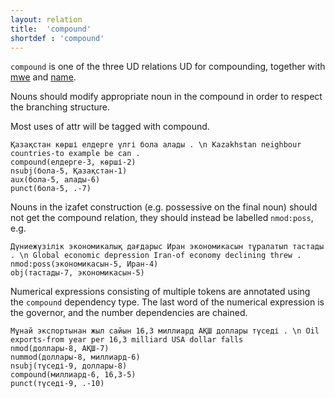 ```yaml
---
layout: relation
title:  'compound'
shortdef : 'compound'
---
```


`compound` is one of the three UD relations UD for compounding,
together with [mwe]() and [name]().

Nouns should modify appropriate noun in the compound in order to respect the branching structure.

Most uses of attr will be tagged with compound.

~~~ sdparse
Қазақстан көрші елдерге үлгі бола алады . \n Kazakhstan neighbour countries-to example be can . 
compound(елдерге-3, көрші-2)
nsubj(бола-5, Қазақстан-1)
aux(бола-5, алады-6)
punct(бола-5, .-7)
~~~

Nouns in the izafet construction (e.g. possessive on the final noun) should not get the compound relation,
they should instead be labelled `nmod:poss`, e.g.

~~~ sdparse
Дүниежүзілік экономикалық дағдарыс Иран экономикасын тұралатып тастады . \n Global economic depression Iran-of economy declining threw .
nmod:poss(экономикасын-5, Иран-4)
obj(тастады-7, экономикасын-5)
~~~

Numerical expressions consisting of multiple tokens are annotated
using the `compound` dependency type. The last word of the numerical
expression is the governor, and the number dependencies are chained.

~~~ sdparse
Мұнай экспортынан жыл сайын 16,3 миллиард АҚШ доллары түседі . \n Oil exports-from year per 16,3 milliard USA dollar falls
nmod(доллары-8, АҚШ-7)
nummod(доллары-8, миллиард-6)
nsubj(түседі-9, доллары-8)
compound(миллиард-6, 16,3-5)
punct(түседі-9, .-10)
~~~
